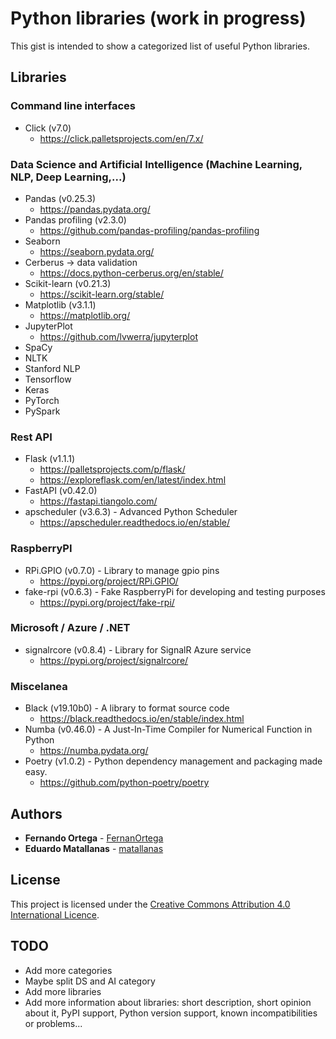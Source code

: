 # Python libraries (work in progress)

This gist is intended to show a categorized list of useful Python libraries.

## Libraries
### Command line interfaces
* Click (v7.0)
	* https://click.palletsprojects.com/en/7.x/

### Data Science and Artificial Intelligence (Machine Learning, NLP, Deep Learning,...)
* Pandas (v0.25.3)
	* https://pandas.pydata.org/
* Pandas profiling (v2.3.0)
	* https://github.com/pandas-profiling/pandas-profiling
* Seaborn
	* https://seaborn.pydata.org/
* Cerberus &rightarrow; data validation 
	* https://docs.python-cerberus.org/en/stable/
* Scikit-learn (v0.21.3)
	* https://scikit-learn.org/stable/
* Matplotlib (v3.1.1)
	* https://matplotlib.org/
* JupyterPlot
	* https://github.com/lvwerra/jupyterplot
* SpaCy
* NLTK
* Stanford NLP
* Tensorflow
* Keras
* PyTorch
* PySpark

### Rest API
* Flask (v1.1.1)
	* https://palletsprojects.com/p/flask/
	* https://exploreflask.com/en/latest/index.html
* FastAPI (v0.42.0)
	* https://fastapi.tiangolo.com/
* apscheduler (v3.6.3) - Advanced Python Scheduler
	* https://apscheduler.readthedocs.io/en/stable/

### RaspberryPI
* RPi.GPIO (v0.7.0) - Library to manage gpio pins
	* https://pypi.org/project/RPi.GPIO/
* fake-rpi (v0.6.3) - Fake RaspberryPi for developing and testing purposes
	* https://pypi.org/project/fake-rpi/

### Microsoft / Azure / .NET
* signalrcore (v0.8.4) - Library for SignalR Azure service
	* https://pypi.org/project/signalrcore/

### Miscelanea
* Black (v19.10b0) - A library to format source code
	* https://black.readthedocs.io/en/stable/index.html
* Numba (v0.46.0) - A Just-In-Time Compiler for Numerical Function in Python
	* https://numba.pydata.org/
* Poetry (v1.0.2) - Python dependency management and packaging made easy.
	* https://github.com/python-poetry/poetry


## Authors

* **Fernando Ortega** - [FernanOrtega](https://github.com/FernanOrtega)
* **Eduardo Matallanas** - [matallanas](https://github.com/matallanas)

## License

This project is licensed under the [Creative Commons Attribution 4.0 International Licence](https://creativecommons.org/licenses/by/4.0/legalcode).

## TODO
* Add more categories
* Maybe split DS and AI category
* Add more libraries
* Add more information about libraries: short description, short opinion about it, PyPI support, Python version support, known incompatibilities or problems...